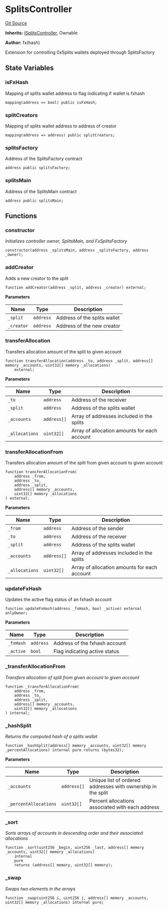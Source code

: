 # SplitsController
[Git Source](https://github.com/fxhash/fxhash-evm-contracts/blob/ace7e57339c07ca2ed3c7a6bef724ed3baae64f8/src/splits/SplitsController.sol)

**Inherits:**
[ISplitsController](/src/interfaces/ISplitsController.sol/interface.ISplitsController.md), Ownable

**Author:**
fx(hash)

Extension for controlling 0xSplits wallets deployed through SplitsFactory


## State Variables
### isFxHash
Mapping of splits wallet address to flag indicating if wallet is fxhash


```solidity
mapping(address => bool) public isFxHash;
```


### splitCreators
Mapping of splits wallet address to address of creator


```solidity
mapping(address => address) public splitCreators;
```


### splitsFactory
Address of the SplitsFactory contract


```solidity
address public splitsFactory;
```


### splitsMain
Address of the SplitsMain contract


```solidity
address public splitsMain;
```


## Functions
### constructor

*Initializes controller owner, SplitsMain, and FxSplitsFactory*


```solidity
constructor(address _splitsMain, address _splitsFactory, address _owner);
```

### addCreator

Adds a new creator to the split


```solidity
function addCreator(address _split, address _creator) external;
```
**Parameters**

|Name|Type|Description|
|----|----|-----------|
|`_split`|`address`|Address of the splits wallet|
|`_creator`|`address`|Address of the new creator|


### transferAllocation

Transfers allocation amount of the split to given account


```solidity
function transferAllocation(address _to, address _split, address[] memory _accounts, uint32[] memory _allocations)
    external;
```
**Parameters**

|Name|Type|Description|
|----|----|-----------|
|`_to`|`address`|Address of the receiver|
|`_split`|`address`|Address of the splits wallet|
|`_accounts`|`address[]`|Array of addresses included in the splits|
|`_allocations`|`uint32[]`|Array of allocation amounts for each account|


### transferAllocationFrom

Transfers allocation amount of the split from given account to given account


```solidity
function transferAllocationFrom(
    address _from,
    address _to,
    address _split,
    address[] memory _accounts,
    uint32[] memory _allocations
) external;
```
**Parameters**

|Name|Type|Description|
|----|----|-----------|
|`_from`|`address`|Address of the sender|
|`_to`|`address`|Address of the receiver|
|`_split`|`address`|Address of the splits wallet|
|`_accounts`|`address[]`|Array of addresses included in the splits|
|`_allocations`|`uint32[]`|Array of allocation amounts for each account|


### updateFxHash

Updates the active flag status of an fxhash account


```solidity
function updateFxHash(address _fxHash, bool _active) external onlyOwner;
```
**Parameters**

|Name|Type|Description|
|----|----|-----------|
|`_fxHash`|`address`|Address of the fxhash account|
|`_active`|`bool`|Flag indicating active status|


### _transferAllocationFrom

*Transfers allocation of split from given account to given account*


```solidity
function _transferAllocationFrom(
    address _from,
    address _to,
    address _split,
    address[] memory _accounts,
    uint32[] memory _allocations
) internal;
```

### _hashSplit

*Returns the computed hash of a splits wallet*


```solidity
function _hashSplit(address[] memory _accounts, uint32[] memory _percentAllocations) internal pure returns (bytes32);
```
**Parameters**

|Name|Type|Description|
|----|----|-----------|
|`_accounts`|`address[]`|Unique list of ordered addresses with ownership in the split|
|`_percentAllocations`|`uint32[]`|Percent allocations associated with each address|


### _sort

*Sorts arrays of accounts in descending order and their associated allocations*


```solidity
function _sort(uint256 _begin, uint256 _last, address[] memory _accounts, uint32[] memory _allocations)
    internal
    pure
    returns (address[] memory, uint32[] memory);
```

### _swap

*Swaps two elements in the arrays*


```solidity
function _swap(uint256 i, uint256 j, address[] memory _accounts, uint32[] memory _allocations) internal pure;
```

